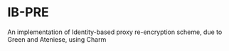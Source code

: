 IB-PRE
======

An implementation of Identity-based proxy re-encryption scheme, due to Green and Ateniese, using Charm